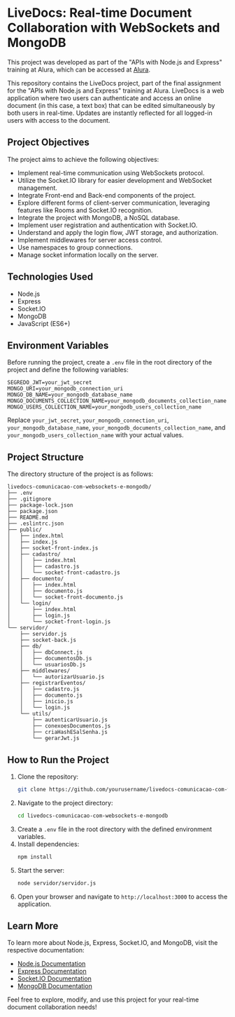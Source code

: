 # LiveDocs: Real-time Document Collaboration with WebSockets and MongoDB

This project was developed as part of the "APIs with Node.js and Express" training at Alura, which can be accessed at [Alura](https://cursos.alura.com.br/formacao-node-js-express).

This repository contains the LiveDocs project, part of the final assignment for the "APIs with Node.js and Express" training at Alura. LiveDocs is a web application where two users can authenticate and access an online document (in this case, a text box) that can be edited simultaneously by both users in real-time. Updates are instantly reflected for all logged-in users with access to the document.

## Project Objectives
The project aims to achieve the following objectives:
- Implement real-time communication using WebSockets protocol.
- Utilize the Socket.IO library for easier development and WebSocket management.
- Integrate Front-end and Back-end components of the project.
- Explore different forms of client-server communication, leveraging features like Rooms and Socket.IO recognition.
- Integrate the project with MongoDB, a NoSQL database.
- Implement user registration and authentication with Socket.IO.
- Understand and apply the login flow, JWT storage, and authorization.
- Implement middlewares for server access control.
- Use namespaces to group connections.
- Manage socket information locally on the server.

## Technologies Used
- Node.js
- Express
- Socket.IO
- MongoDB
- JavaScript (ES6+)

## Environment Variables
Before running the project, create a `.env` file in the root directory of the project and define the following variables:
```
SEGREDO_JWT=your_jwt_secret
MONGO_URI=your_mongodb_connection_uri
MONGO_DB_NAME=your_mongodb_database_name
MONGO_DOCUMENTS_COLLECTION_NAME=your_mongodb_documents_collection_name
MONGO_USERS_COLLECTION_NAME=your_mongodb_users_collection_name
```

Replace `your_jwt_secret`, `your_mongodb_connection_uri`, `your_mongodb_database_name`, `your_mongodb_documents_collection_name`, and `your_mongodb_users_collection_name` with your actual values.

## Project Structure
The directory structure of the project is as follows:
```
livedocs-comunicacao-com-websockets-e-mongodb/
├── .env
├── .gitignore
├── package-lock.json
├── package.json
├── README.md
├── .eslintrc.json
├── public/
│   ├── index.html
│   ├── index.js
│   ├── socket-front-index.js
│   ├── cadastro/
│   │   ├── index.html
│   │   ├── cadastro.js
│   │   └── socket-front-cadastro.js
│   ├── documento/
│   │   ├── index.html
│   │   ├── documento.js
│   │   └── socket-front-documento.js
│   └── login/
│       ├── index.html
│       ├── login.js
│       └── socket-front-login.js
└── servidor/
    ├── servidor.js
    ├── socket-back.js
    ├── db/
    │   ├── dbConnect.js
    │   ├── documentosDb.js
    │   └── usuariosDb.js
    ├── middlewares/
    │   └── autorizarUsuario.js
    ├── registrarEventos/
    │   ├── cadastro.js
    │   ├── documento.js
    │   ├── inicio.js
    │   └── login.js
    └── utils/
        ├── autenticarUsuario.js
        ├── conexoesDocumentos.js
        ├── criaHashESalSenha.js
        └── gerarJwt.js
```

## How to Run the Project
1. Clone the repository:
   ```sh
   git clone https://github.com/yourusername/livedocs-comunicacao-com-websockets-e-mongodb.git
   ```
2. Navigate to the project directory:
   ```sh
   cd livedocs-comunicacao-com-websockets-e-mongodb
   ```
3. Create a `.env` file in the root directory with the defined environment variables.
4. Install dependencies:
   ```sh
   npm install
   ```
5. Start the server:
   ```sh
   node servidor/servidor.js
   ```
6. Open your browser and navigate to `http://localhost:3000` to access the application.

## Learn More
To learn more about Node.js, Express, Socket.IO, and MongoDB, visit the respective documentation:
- [Node.js Documentation](https://nodejs.org/en/docs/)
- [Express Documentation](https://expressjs.com/)
- [Socket.IO Documentation](https://socket.io/docs/v4/)
- [MongoDB Documentation](https://docs.mongodb.com/)

Feel free to explore, modify, and use this project for your real-time document collaboration needs!